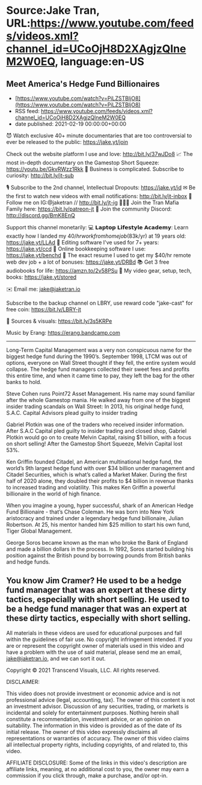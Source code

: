 # Source:Jake Tran, URL:https://www.youtube.com/feeds/videos.xml?channel_id=UCoOjH8D2XAgjzQlneM2W0EQ, language:en-US

## Meet America's Hedge Fund Billionaires
 - [https://www.youtube.com/watch?v=PiLZSTBIjO8](https://www.youtube.com/watch?v=PiLZSTBIjO8)
 - RSS feed: https://www.youtube.com/feeds/videos.xml?channel_id=UCoOjH8D2XAgjzQlneM2W0EQ
 - date published: 2021-02-19 00:00:00+00:00

😈 Watch exclusive 40+ minute documentaries that are too controversial to ever be released to the public: https://jake.yt/join

Check out the website platform I use and love: http://bit.ly/37wJDo8
📈 The most in-depth documentary on the Gamestop Short Squeeze: https://youtu.be/GkvRWzz1Rkk 
🎥 Business is complicated. Subscribe to curiosity: http://bit.ly/jt-sub

🎙️ Subscribe to the 2nd channel, Intellectual Dropouts: https://jake.yt/id
✉ Be the first to watch new videos with email notifications: http://bit.ly/jt-inbox
📸 Follow me on IG:@jaketran // http://bit.ly/jt-ig
👨👦👦 Join the Tran Mafia Family here: https://bit.ly/patreon-jt
💬 Join the community Discord: http://discord.gg/BmK8EnQ

Support this channel monetarily:
💻 𝗟𝗮𝗽𝘁𝗼𝗽 𝗟𝗶𝗳𝗲𝘀𝘁𝘆𝗹𝗲 𝗔𝗰𝗮𝗱𝗲𝗺𝘆: Learn exactly how I landed my $40/hr work from home job ($83k/yr) at 19 years old: https://jake.yt/LLAd
💽 Editing software I've used for 7+ years: https://jake.yt/ccd
📒 Online bookkeeping software I use: https://jake.yt/benchd 
📜 The exact resume I used to get my $40/hr remote web dev job + a lot of bonuses: https://jake.yt/DRBd
📚 Get 3 free audiobooks for life: https://amzn.to/2v58PSu
🎥 My video gear, setup, tech, books: https://jake.yt/stored

✉️ Email me: jake@jaketran.io

Subscribe to the backup channel on LBRY, use reward code "jake-cast" for free coin: https://bit.ly/LBRY-jt

📰 Sources & visuals: https://bit.ly/3s5KRPe

Music by Erang: https://erang.bandcamp.com 

-----------------------
Long-Term Capital Management was a very non conspicuous name for the biggest hedge fund during the 1990’s. September 1998, LTCM was out of options, everyone on Wall Street thought if they fell, the entire system would collapse. The hedge fund managers collected their sweet fees and profits this entire time, and when it came time to pay, they left the bag for the other banks to hold.

Steve Cohen runs Point72 Asset Management. His name may sound familiar after the whole Gamestop mania. He walked away from one of the biggest insider trading scandals on Wall Street: In 2013, his original hedge fund, S.A.C. Capital Advisors plead guilty to insider trading

Gabriel Plotkin was one of the traders who received insider information. After S.A.C Capital pled guilty to insider trading and closed shop, Gabriel Plotkin would go on to create Melvin Capital, raising $1 billion, with a focus on short selling! After the Gamestop Short Squeeze, Melvin Capital lost 53%.

Ken Griffin founded Citadel, an American multinational hedge fund, the world’s 9th largest hedge fund with over $34 billion under management and Citadel Securities, which is what’s called a Market Maker. During the first half of 2020 alone, they doubled their profits to $4 billion in revenue thanks to increased trading and volatility. This makes Ken Griffin a powerful billionaire in the world of high finance.

When you imagine a young, hyper successful, shark of an American Hedge Fund Billionaire - that’s Chase Coleman. He was born into New York aristocracy and trained under a legendary hedge fund billionaire, Julian Robertson. At 25, his mentor handed him $25 million to start his own fund, Tiger Global Management.

George Soros became known as the man who broke the Bank of England and made a billion dollars in the process. In 1992, Soros started building his position against the British pound by borrowing pounds from British banks and hedge funds.

You know Jim Cramer? He used to be a hedge fund manager that was an expert at these dirty tactics, especially with short selling.  He used to be a hedge fund manager that was an expert at these dirty tactics, especially with short selling.
-----------------------

All materials in these videos are used for educational purposes and fall within the guidelines of fair use. No copyright infringement intended. If you are or represent the copyright owner of materials used in this video and have a problem with the use of said material, please send me an email, jake@jaketran.io, and we can sort it out.

Copyright © 2021 Transcend Visuals, LLC. All rights reserved.

DISCLAIMER:

This video does not provide investment or economic advice and is not professional advice (legal, accounting, tax).  The owner of this content is not an investment advisor.  Discussion of any securities, trading, or markets is incidental and solely for entertainment purposes.  Nothing herein shall constitute a recommendation, investment advice, or an opinion on suitability.  The information in this video is provided as of the date of its initial release.  The owner of this video expressly disclaims all representations or warranties of accuracy.  The owner of this video claims all intellectual property rights, including copyrights, of and related to, this video.

AFFILIATE DISCLOSURE: Some of the links in this video's description are affiliate links, meaning, at no additional cost to you, the owner may earn a commission if you click through, make a purchase, and/or opt-in.

